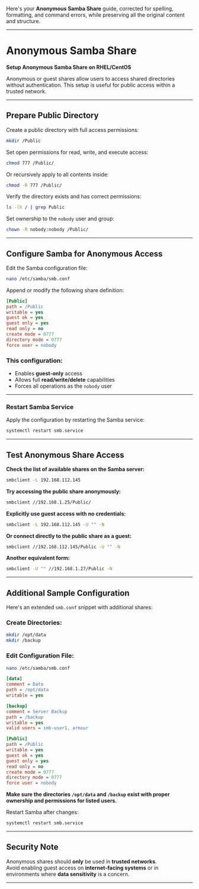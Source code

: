 Here's your **Anonymous Samba Share** guide, corrected for spelling, formatting, and command errors, while preserving all the original content and structure.

---

# Anonymous Samba Share  
**Setup Anonymous Samba Share on RHEL/CentOS**

Anonymous or guest shares allow users to access shared directories without authentication. This setup is useful for public access within a trusted network.

---

## Prepare Public Directory

Create a public directory with full access permissions:
```bash
mkdir /Public
```

Set open permissions for read, write, and execute access:
```bash
chmod 777 /Public/
```

Or recursively apply to all contents inside:
```bash
chmod -R 777 /Public/
```

Verify the directory exists and has correct permissions:
```bash
ls -lh / | grep Public
```

Set ownership to the `nobody` user and group:
```bash
chown -R nobody:nobody /Public/
```

---

## Configure Samba for Anonymous Access

Edit the Samba configuration file:
```bash
nano /etc/samba/smb.conf
```

Append or modify the following share definition:

```ini
[Public]
path = /Public
writable = yes
guest ok = yes
guest only = yes
read only = no
create mode = 0777
directory mode = 0777
force user = nobody
```

### This configuration:
- Enables **guest-only** access
- Allows full **read/write/delete** capabilities
- Forces all operations as the `nobody` user

---

### Restart Samba Service

Apply the configuration by restarting the Samba service:
```bash
systemctl restart smb.service
```

---

## Test Anonymous Share Access

**Check the list of available shares on the Samba server:**
```bash
smbclient -L 192.168.112.145
```

**Try accessing the public share anonymously:**
```bash
smbclient //192.168.1.25/Public/
```

**Explicitly use guest access with no credentials:**
```bash
smbclient -L 192.168.112.145 -U "" -N
```

**Or connect directly to the public share as a guest:**
```bash
smbclient //192.168.112.145/Public -U "" -N
```

**Another equivalent form:**
```bash
smbclient -U "" //192.168.1.27/Public -N
```

---

## Additional Sample Configuration

Here's an extended `smb.conf` snippet with additional shares:

### Create Directories:
```bash
mkdir /opt/data
mkdir /backup
```

### Edit Configuration File:
```bash
nano /etc/samba/smb.conf
```

```ini
[data]
comment = Data
path = /opt/data
writable = yes

[backup]
comment = Server Backup
path = /backup
writable = yes
valid users = smb-user1, armour

[Public]
path = /Public
writable = yes
guest ok = yes
guest only = yes
read only = no
create mode = 0777
directory mode = 0777
force user = nobody
```

**Make sure the directories `/opt/data` and `/backup` exist with proper ownership and permissions for listed users.**

Restart Samba after changes:
```bash
systemctl restart smb.service
```

---

## Security Note

Anonymous shares should **only** be used in **trusted networks**.  
Avoid enabling guest access on **internet-facing systems** or in environments where **data sensitivity** is a concern.

---

